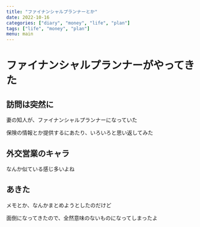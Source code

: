 ```yaml
---
title: "ファイナンシャルプランナーとか"
date: 2022-10-16
categories: ["diary", "money", "life", "plan"]
tags: ["life", "money", "plan"]
menu: main
---
```

# ファイナンシャルプランナーがやってきた

## 訪問は突然に

妻の知人が、ファイナンシャルプランナーになっていた

保険の情報とか提供するにあたり、いろいろと思い返してみた

## 外交営業のキャラ

なんか似ている感じ多いよね

## あきた

メモとか、なんかまとめようとしたのだけど

面倒になってきたので、全然意味のないものになってしまったよ
